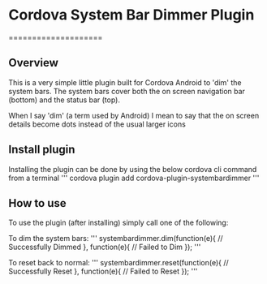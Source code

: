 # Cordova System Bar Dimmer Plugin
====================

## Overview
This is a very simple little plugin built for Cordova Android to 'dim' the system bars.
The system bars cover both the on screen navigation bar (bottom) and the status bar (top).

When I say 'dim' (a term used by Android) I mean to say that the on screen details become dots instead of the usual larger icons


## Install plugin
Installing the plugin can be done by using the below cordova cli command from a terminal
'''
cordova plugin add cordova-plugin-systembardimmer
'''


## How to use
To use the plugin (after installing) simply call one of the following:

To dim the system bars:
'''
systembardimmer.dim(function(e){
  // Successfully Dimmed
}, function(e){
  // Failed to Dim
});
'''

To reset back to normal:
'''
systembardimmer.reset(function(e){
  // Successfully Reset
}, function(e){
  // Failed to Reset
});
'''
